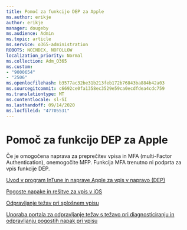 ```yaml
---
title: Pomoč za funkcijo DEP za Apple
ms.author: erikje
author: erikje
manager: dougeby
ms.audience: Admin
ms.topic: article
ms.service: o365-administration
ROBOTS: NOINDEX, NOFOLLOW
localization_priority: Normal
ms.collection: Adm_O365
ms.custom:
- "9000654"
- "2506"
ms.openlocfilehash: b3577ac32be31b213feb172b76843ba884b42a03
ms.sourcegitcommit: c6692ce0fa1358ec3529e59ca0ecdfdea4cdc759
ms.translationtype: MT
ms.contentlocale: sl-SI
ms.lasthandoff: 09/14/2020
ms.locfileid: "47705531"
---
```

# <a name="help-with-apple-dep"></a>Pomoč za funkcijo DEP za Apple

Če je omogočena naprava za preprečitev vpisa in MFA (multi-Factor Authentication), onemogočite MFP. Funkcija MFA trenutno ni podprta za vpis funkcije DEP.

[Uvod v program InTune in naprave Apple za vpis v napravo (DEP)](https://docs.microsoft.com/intune/enrollment/device-enrollment-program-enroll-ios)

[Pogoste napake in rešitve za vpis v iOS](https://docs.microsoft.com/intune/enrollment/troubleshoot-ios-enrollment-errors)

[Odpravljanje težav pri splošnem vpisu](https://docs.microsoft.com/intune/enrollment/troubleshoot-device-enrollment-in-intune)

[Uporaba portala za odpravljanje težav s težavo pri diagnosticiranju in odpravljanju pogostih napak pri vpisu](https://docs.microsoft.com/intune/fundamentals/help-desk-operators)


